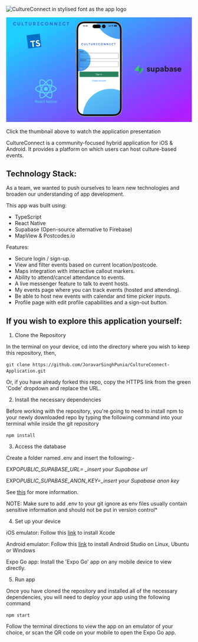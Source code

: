 ![CultureConnect in stylised font as the app logo](https://github.com/karisan31/CultureConnect/blob/main/assets/images/CultureConnectLogo.png)

<p align="center">
  <a href="https://www.youtube.com/watch?v=XQNYzcSXUvs">
    <img src="/assets/images/VideoThumbnail.png" alt="Application Presentation">
  </a>
</p>

Click the thumbnail above to watch the application presentation

CultureConnect is a community-focused hybrid application for iOS & Android. It provides a platform on which users can host culture-based events.

## Technology Stack:

As a team, we wanted to push ourselves to learn new technologies and broaden our understanding of app development.

This app was built using:

- TypeScript
- React Native
- Supabase (Open-source alternative to Firebase)
- MapView & Postcodes.io

Features:

- Secure login / sign-up.
- View and filter events based on current location/postcode.
- Maps integration with interactive callout markers.
- Ability to attend/cancel attendance to events.
- A live messenger feature to talk to event hosts.
- My events page where you can track events (hosted and attending).
- Be able to host new events with calendar and time picker inputs.
- Profile page with edit profile capabilities and a sign-out button.

## If you wish to explore this application yourself:

1. Clone the Repository

In the terminal on your device, cd into the directory where you wish to keep this repository, then,

`git clone https://github.com/JoravarSinghPunia/CultureConnect-Application.git`

Or, if you have already forked this repo, copy the HTTPS link from the green 'Code' dropdown and replace the URL.

2. Install the necessary dependencies

Before working with the repository, you're going to need to install npm to your newly downloaded repo by typing the following command into your terminal while inside the git repository

`npm install`

3. Access the database

Create a folder named .env and insert the following:-

EXPO*PUBLIC_SUPABASE_URL= \_insert your Supabase url*

EXPO*PUBLIC_SUPABASE_ANON_KEY=\_insert your Supabase anon key*

See [this](https://docs.expo.dev/guides/using-supabase/) for more information.

NOTE: Make sure to add .env to your git ignore as env files usually contain sensitive information and should not be put in version control\*

4. Set up your device

iOS emulator: Follow this [link](https://apps.apple.com/us/app/xcode/id497799835?mt=12) to install Xcode

Android emulator: Follow this [link](https://developer.android.com/studio) to install Android Studio on Linux, Ubuntu or Windows

Expo Go app: Install the 'Expo Go' app on any mobile device to view directly.

5. Run app

Once you have cloned the repository and installed all of the necessary dependencies, you will need to deploy your app using the following command

`npm start`

Follow the terminal directions to view the app on an emulator of your choice, or scan the QR code on your mobile to open the Expo Go app.
